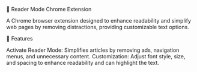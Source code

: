 📖 Reader Mode Chrome Extension

A Chrome browser extension designed to enhance readability and simplify web pages by removing distractions, providing customizable text options.

🚀 Features

Activate Reader Mode: Simplifies articles by removing ads, navigation menus, and unnecessary content.
Customization: Adjust font style, size, and spacing to enhance readability and can highlight the text.
